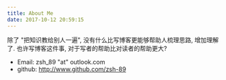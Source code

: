 ```yaml
---
title: About Me
date: 2017-10-12 20:59:15
---
```


除了 "把知识教给别人一遍", 没有什么比写博客更能够帮助人梳理思路, 增加理解了.
也许写博客这件事, 对于写者的帮助比对读者的帮助更大?

+ Email: zsh_89 "at" outlook.com
+ github: http://www.github.com/zsh-89

